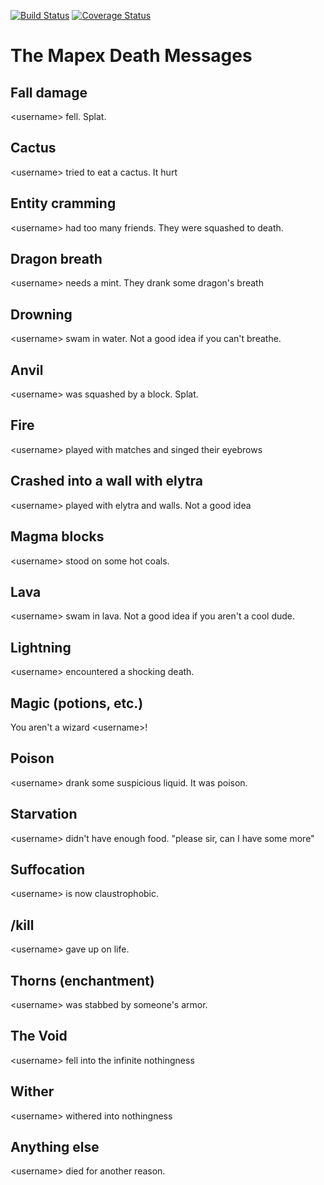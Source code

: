 [![Build Status](https://travis-ci.com/Geek202/MapexDeathMessages.svg?branch=master)](https://travis-ci.com/Geek202/MapexDeathMessages)
[![Coverage Status](https://coveralls.io/repos/github/Geek202/MapexDeathMessages/badge.svg?branch=master)](https://coveralls.io/github/Geek202/MapexDeathMessages?branch=master)
# The Mapex Death Messages
## Fall damage
\<username> fell. Splat.
## Cactus
\<username> tried to eat a cactus. It hurt
## Entity cramming
\<username> had too many friends. They were squashed to death.
## Dragon breath
\<username> needs a mint. They drank some dragon's breath
## Drowning
\<username> swam in water. Not a good idea if you can't breathe.
## Anvil
\<username> was squashed by a block. Splat.
## Fire
\<username> played with matches and singed their eyebrows
## Crashed into a wall with elytra
\<username> played with elytra and walls. Not a good idea
## Magma blocks
\<username> stood on some hot coals.
## Lava
\<username> swam in lava. Not a good idea if you aren't a cool dude.
## Lightning
\<username> encountered a shocking death.
## Magic (potions, etc.)
You aren't a wizard \<username>!
## Poison
\<username> drank some suspicious liquid. It was poison.
## Starvation
\<username> didn't have enough food. "please sir, can I have some more"
## Suffocation
\<username> is now claustrophobic.
## /kill
\<username> gave up on life.
## Thorns (enchantment)
\<username> was stabbed by someone's armor.
## The Void
\<username> fell into the infinite nothingness
## Wither
\<username> withered into nothingness
## Anything else
\<username> died for another reason.
